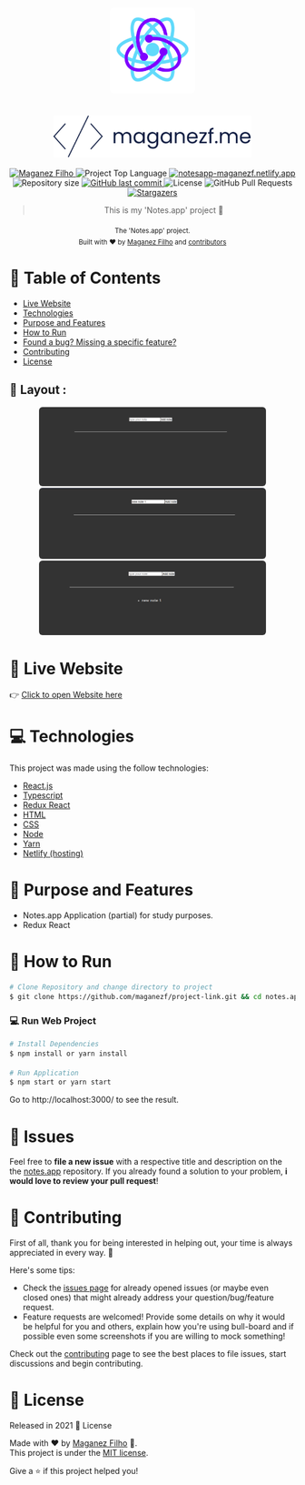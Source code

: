 <div align='center'>

# <img align='center' src="./public/favicon.svg" alt="notes.app React Redux logo" width="150" style="border-radius: 6px;" />

# <img align='center' src="./.github/logo.svg" alt="My Logo (maganezf)" width="350"/>

</div>

<p align="center">
   <a href="https://www.linkedin.com/in/maganez-filho-b5813b188/">
      <img alt="Maganez Filho" src="https://img.shields.io/badge/-Maganez_Filho-0A66C2?style=flat&logo=Linkedin&logoColor=white" />
   </a>

  <img alt='Project Top Language' src='https://img.shields.io/github/languages/top/maganezf/notes.app-redux-react-ts'/>

  <a href='https://notesapp-maganezf.netlify.app' >
    <img alt='notesapp-maganezf.netlify.app' src="https://img.shields.io/badge/notesapp-maganezf.netlify.app-101D42"/>
  </a>

  <img alt="Repository size" src="https://img.shields.io/github/repo-size/maganezf/notes.app-redux-react-ts?color=5863d2">

  <a href="https://github.com/maganezf/notes.app-redux-react-ts/commits/main">
    <img alt="GitHub last commit" src="https://img.shields.io/github/last-commit/maganezf/notes.app-redux-react-ts?color=5863d2">
  </a>
  <img alt="License" src="https://img.shields.io/badge/license-MIT-5965e0">
  <img alt="GitHub Pull Requests" src="https://img.shields.io/github/issues-pr/maganezf/notes.app-redux-react-ts?color=5863d2" />
  <a href="https://github.com/maganezf/GitNam-eRepositoryHere/stargazers">
    <img alt="Stargazers" src="https://img.shields.io/github/stars/maganezf/notes.app-redux-react-ts?color=5863d2&logo=github">
  </a>
</p>

<div align="center">

> This is my 'Notes.app' project 🤗

<sub>The 'Notes.app' project. <br/>
Built with ❤︎ by
<a href="https://github.com/maganezf">Maganez Filho</a> and
<a href="https://github.com/maganezf/notes.app-redux-react-ts/graphs/contributors">
contributors
</a>
</sub>

</div>

# :pushpin: Table of Contents

- [Live Website](#eyes-live-website)
- [Technologies](#computer-technologies)
- [Purpose and Features](#dart-purpose-and-features)
- [How to Run](#construction_worker-how-to-run)
- [Found a bug? Missing a specific feature?](#bug-issues)
- [Contributing](#tada-contributing)
- [License](#closed_book-license)

<h2 align="left"> 🎨 Layout :</h2>
<p align="center">
  <div align="center">
    <img src="./.github/screenshot1.png" width="400px" style="border-radius: 6px;" />
    <img src="./.github/screenshot2.png" width="400px" style="border-radius: 6px;" />
    <img src="./.github/screenshot3.png" width="400px" style="border-radius: 6px;" />
  </div>
</p>

# :eyes: Live Website

👉 [Click to open Website here](https://notesapp-maganezf.netlify.app/)

# :computer: Technologies

This project was made using the follow technologies:

- [React.js](https://reactjs.org/)
- [Typescript](https://www.typescriptlang.org/)
- [Redux React](https://react-redux.js.org/)
- [HTML](https://developer.mozilla.org/en-US/docs/Web/HTML)
- [CSS](https://developer.mozilla.org/en-US/docs/Web/CSS)
- [Node](https://nodejs.org/)
- [Yarn](https://yarnpkg.com/)
- [Netlify (hosting)](https://netlify.com/)

# :dart: Purpose and Features

- Notes.app Application (partial) for study purposes.
- Redux React

# :construction_worker: How to Run

```bash
# Clone Repository and change directory to project
$ git clone https://github.com/maganezf/project-link.git && cd notes.app-redux-react-ts
```

### 💻 Run Web Project

```bash
# Install Dependencies
$ npm install or yarn install

# Run Application
$ npm start or yarn start
```

Go to http://localhost:3000/ to see the result.

# :bug: Issues

Feel free to **file a new issue** with a respective title and description on the the [notes.app](https://github.com/maganezf/notes.app-redux-react-ts/issues) repository. If you already found a solution to your problem, **i would love to review your pull request**!

# :tada: Contributing

First of all, thank you for being interested in helping out, your time is always appreciated in every way. 💯

Here's some tips:

- Check the [issues page](https://github.com/maganezf/notes.app-redux-react-ts/issues) for already opened issues (or maybe even closed ones) that might already address your question/bug/feature request.
- Feature requests are welcomed! Provide some details on why it would be helpful for you and others, explain how you're using bull-board and if possible even some screenshots if you are willing to mock something!

Check out the [contributing](./CONTRIBUTING) page to see the best places to file issues, start discussions and begin contributing.

# :closed_book: License

Released in 2021 📕 License

Made with ❤︎ by [Maganez Filho](https://github.com/maganezf) 🚀. <br/>
This project is under the [MIT license](./LICENSE).

Give a ⭐️ if this project helped you!
